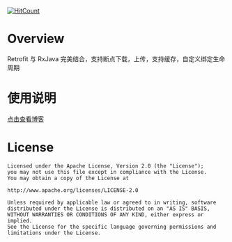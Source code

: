 [![HitCount](http://hits.dwyl.com/JiangHaiYang01/RxHttp-RxJava.svg)](http://hits.dwyl.com/JiangHaiYang01/RxHttp-RxJava)

# Overview

Retrofit 与 RxJava 完美结合，支持断点下载，上传，支持缓存，自定义绑定生命周期



# 使用说明

[点击查看博客](https://jianghaiyang01.github.io/posts/a50b3f1e/#more)

# License

```
Licensed under the Apache License, Version 2.0 (the "License");
you may not use this file except in compliance with the License.
You may obtain a copy of the License at

http://www.apache.org/licenses/LICENSE-2.0

Unless required by applicable law or agreed to in writing, software
distributed under the License is distributed on an "AS IS" BASIS,
WITHOUT WARRANTIES OR CONDITIONS OF ANY KIND, either express or implied.
See the License for the specific language governing permissions and
limitations under the License.
```

